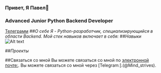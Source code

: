 ### Привет, Я Павел👋
### Advanced Junior Python Backend Developer
[Телеграмм](https://t.me/Mind_strives)
##*О себе*
*Я - Python-разработчик, специализирующийся в области Backend. Мой стек навыков включает в себя:*
##*Навыки*
![Alt text](https://camo.githubusercontent.com/d1652ce9d9e41d898ea03bd8772e8accb903947dc6bba2a410d76462f7d63d1b/68747470733a2f2f63646e2e6a7364656c6976722e6e65742f67682f64657669636f6e732f64657669636f6e2f69636f6e732f707974686f6e2f707974686f6e2d6f726967696e616c2e737667)

##*Проекты*

##Связаться со мной
Вы можете связаться со мной по [электронной почте:](pavel.molot.161@gmail.com).
Вы можете связаться со мной через [Telegram:].(@Mind_strives).

<!--
**pavelmolot161/pavelmolot161** is a ✨ _special_ ✨ repository because its `README.md` (this file) appears on your GitHub profile.

Here are some ideas to get you started:

- 🔭 I’m currently working on ...
- 🌱 I’m currently learning ...
- 👯 I’m looking to collaborate on ...
- 🤔 I’m looking for help with ...
- 💬 Ask me about ...
- 📫 How to reach me: ...
- 😄 Pronouns: ...
- ⚡ Fun fact: ...
-->

